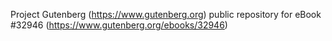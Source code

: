 Project Gutenberg (https://www.gutenberg.org) public repository for eBook #32946 (https://www.gutenberg.org/ebooks/32946)
